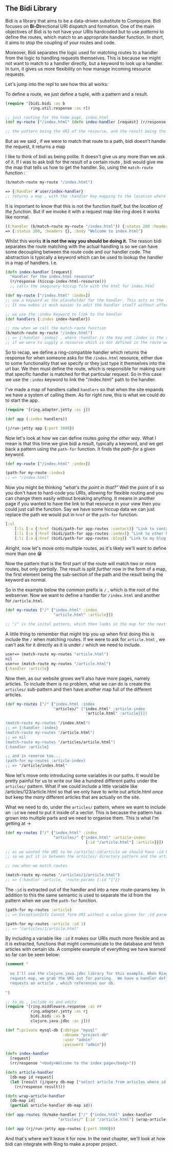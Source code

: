 ## The Bidi Library 

Bidi is a library that aims to be a data-driven substitute to Compojure. Bidi focuses on **Bi-Di**rectional URI dispatch
and formation. One of the main objectives of Bidi is to not have your URIs hardcoded but to use *patterns* to define the
routes, which match to an appropriate handler function. In short, it aims to stop the coupling of your routes and code.

Moreover, Bidi separates the logic used for matching routes to a handler from the logic to handling requests themselves. 
This is because we might not want to match to a handler directly, but a keyword to look up a handler. In turn, it gives us
more flexibility on how manage incoming resource requests.

Let's jump into the repl to see how this all works:

To define a route, we just define a tuple, with a pattern and a result.

  ```Clojure
  (require '[bidi.bidi :as b
             ring.util.response :as r])
  
  ;; just routing for the home page, index.html
  (def my-route ["/index.html" (defn index-handler [request] (r/response "Welcome to index.html"))])
  
  ;; the pattern being the URI of the resource, and the result being the corresponding handler.
  ```

But as we said , if we were to match that route to a path, bidi doesn't handle the request, it returns a map

I like to think of bidi as being polite. It doesn't give us any more than we ask of it. If I was to ask bidi for the 
result of a certain route , bidi would give me the map that tells us how to get the handler. So, using the `match-route` 
function :

  ```Clojure
  (b/match-route my-route "/index.html")
  
  => {:handler #'user/index-handler}
  ;; returns a map , with the :handler key mapping to the location where our corresponding handler is.
  ```
  
 It is important to know that this is not the function itself, but the *location of the function*. But if we invoke it
 with a request map like ring does it works like normal.
 
  ```Clojure
  ((:handler (b/match-route my-route "/index.html")) {:status 200 :headers {} :body ""})
  => {:status 200, :headers {}, :body "Welcome to index.html"}

  ```

Whilst this works **it is not the way you should be doing it.** The reason bidi separates the route matching with the actual handling is so we can have some decoupling between the route code and our handler code. The abstraction is typically a keyword which can be used to lookup the handler in a map of handlers. I.e.

  ```Clojure
  (defn index-handler [request] 
    "Handler for the index.html resource"
    (r/response (hiccup-index-html-resource)))
    ;; calls the imaginary hiccup file with the html for index.html
  
  (def my-route ["/index.html" :index])
  ;; use a keyword as the placeholder for the handler. This acts as the link to the resource
  ;; It now makes it much easier to edit the handler itself without affecting the routes.
  
  ;; we use the :index keyword to link to the handler
  (def handlers {:index index-handler})
  
  ;; now when we call the match-route function
  (b/match-route my-route "/index.html")
  ;; => {:handler :index} , where :handler is the key and :index is the value
  ;; if we were to supply a resource which is not defined in the route we would get nil.
  ```

So to recap, we define a ring-compatible handler which returns the response for when someone asks for the `/index.html` resource, either due to some functionality that we specify or they just type it themselves into the url bar. We then must define the route, which is responsible for making sure that specific handler is matched for that particular request. So in this case we use the `:index` keyword to link the "/index.html" path to the handler. 

I've made a map of handlers called `handlers` so that when the site expands we have a system of calling them. As for right now, this is what we could do to start the app.
  
  ```Clojure
  (require '[ring.adapter.jetty :as j])
  
  (def app (:index handlers))
  
  (j/run-jetty app {:port 3000})
  ```
  
Now let's look at how we can define routes *going the other way*. What I mean is that this time we give bidi a result, typically a keyword, and we get back a pattern using the `path-for` function. It finds the *path-for* a given keyword.

  ```Clojure
  (def my-route ["/index.html" :index])
  
  (path-for my-route :index)
  ;; => "/index.html"
  ```
  
Now you might be thinking *"what's the point in that?"* Well the point of it so you don't have to hard-code you URIs, allowing for flexible routing and you can change them easily without breaking anything. It means in another page if you wanted to have the link to that resource in your view then you could just call the function. Say we have some hiccup data we can just replace the path we would put in `href` or the `path-for` function.

  ```Clojure
  [:ul
      [:li [:a {:href (bidi/path-for app-routes :contact)} "Link to contact page"]]
      [:li [:a {:href (bidi/path-for app-routes :index)} "Link to other home page"]]
      [:li [:a {:href (bidi/path-for app-routes :blog)} "Link to my blog page"]]]
  ```

Alright, now let's move onto multiple routes, as it's likely we'll want to define more than one :grin:

Now the pattern that is the first part of the route will match two or more routes, but only *partially*. The result is split *further* now in the form of a map, the first element being the sub-section of the path and the result being the keyword as normal. 

So in the example below the *common* prefix is `/` , which is the root of the webserver. Now we want to define a handler for `/index.html` and another for `/article.html`.

  ```Clojure
  (def my-routes ["/" {"index.html" :index
                       "article.html" :article}])
                    
  ;; "/" is the inital pattern, which then looks in the map for the next pattern, either index or article .html.
  ```

A little thing to remember that might trip you up when first doing this is include the `/` when matching routes. If we were to ask for `article.html` , we can't ask for it directly as it is under `/` which we need to include.

  ```Clojure
  user=> (match-route my-routes "article.html")
  nil
  user=> (match-route my-routes "/article.html")
  {:handler :article}
  ```

Now then, as our website grows we'll also have more pages, namely articles. To include them is no problem, what we can do is create the `articles/` sub-pattern and then have another map full of the different articles. 

  ```Clojure
  (def my-routes ["/" {"index.html :index
                       "articles/" {"index.html" :article-index
                                     "article.html" :article}}])
                                     
  (match-route my-routes "/index.html")
  ;; => {:handler :index}
  (match-route my-routes "/article.html")
  ;; => nil
  (match-route my-routes "/articles/article.html")
  {:handler :article}
  
  ;; and in reverse too...
  (path-for my-routes :article-index)
  ;; => "/article/index.html"
  ```
  
Now let's move onto introducing some variables in our paths. It would be pretty painful for us to write our like a hundred different paths under the `articles/` pattern. What if we could include a little variable like /articles/123/article.html so that we only have to write out article.html *once* but keep the *many* different articles that are actually on the site.

What we need to do, under the `articles/` pattern, where we want to include an `:id` we need to put it inside of a vector. This is because the pattern has grown into multiple parts and we need to organise them. This is what I'm getting at ->

  ```Clojure
  (def my-routes ["/" {"index.html" :index
                       "articles/" {"index.html" :article-index
                                     [:id "/article.html"] :article}}])
                                     
  ;; as we wanted the URI to be /article/:id/article we should have :id be in the middle, 
  ;; so we put it in between the articles/ directory pattern and the article.html file pattern      
  
  ;; now when we match routes 
  
  (match-route my-routes "/articles/1/article.html")
  ;; => {:handler :article, :route-params {:id "1"}}
  ```
The `:id` is extracted out of the handler and into a new :route-params key. In addition to this the same semantic is used to separate the id from the pattern when we use the `path-for` function.

  ```Clojure
  (path-for my-routes :article)
  ;; => ExceptionInfo Cannot form URI without a value given for :id parameter
  
  (path-for my-routes :article :id 1)
  ;; => "/articles/1/article.html"
  ```
  
By including a variable like `:id` it makes our URIs much more flexible and as it is extracted, functions that might communicate to the database and fetch articles with certain ids. A complete example of everything we have learned so far can be seen below:

  ```Clojure
  (comment "
    
    so I'll use the clojure.java.jdbc library for this example. When Ring comes to us with a 
    request map, we grab the URI out for parsing.  We have a handler defined for when a user 
    requests an article , which references our db.
   
  ")
  
  ;; to do , include ns and edits 
  (require '[ring.middleware.response :as rr
             ring.adapter.jetty :as rj
             bidi.bidi :as b
             clojure.java.jdbc :as j]))

  (def ^:private mysql-db {:dbtype "mysql"
                           :dbname "project-db"
                           :user "admin"
                           :password "admin"})

  (defn index-handler
    [request]
    (rr/response "<body>Welcome to the index page</body>"))

  (defn article-handler
    [db-map id request]
    (let [result (j/query db-map ["select article from articles where id = ?" id])]
      (rr/response result)))

  (defn wrap-article-handler
    [db-map id]
    (partial article-handler db-map id))

  (def app-routes (b/make-handler ["/" {"index.html" index-handler
                         "articles/" [:id "/article.html"] (wrap-article-handler mysql-db :id)}]))

  (def app (rj/run-jetty app-routes {:port 3000}))

  ```
  
And that's where we'll leave it for now. In the next chapter, we'll look at how bidi can integrate with Ring to make a proper project.

